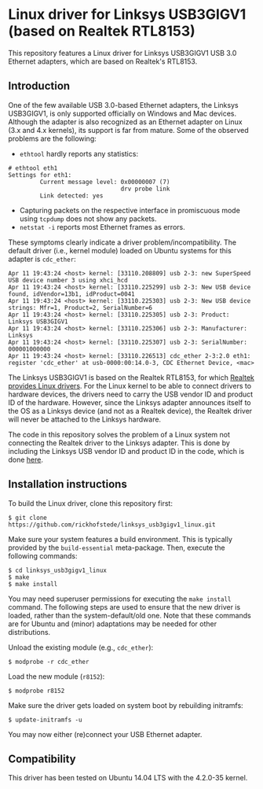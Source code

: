 # Linux driver for Linksys USB3GIGV1 (based on Realtek RTL8153)

This repository features a Linux driver for Linksys USB3GIGV1 USB 3.0 Ethernet adapters, which are based on Realtek's RTL8153.

## Introduction

One of the few available USB 3.0-based Ethernet adapters, the Linksys USB3GIGV1, is only supported officially on Windows and Mac devices. Although the adapter is also recognized as an Ethernet adapter on Linux (3.x and 4.x kernels), its support is far from mature. Some of the observed problems are the following:

* `ethtool` hardly reports any statistics:

```
# ethtool eth1
Settings for eth1:
         Current message level: 0x00000007 (7)
                                drv probe link
         Link detected: yes
```
* Capturing packets on the respective interface in promiscuous mode using `tcpdump` does not show any packets.
* `netstat -i` reports most Ethernet frames as errors.

These symptoms clearly indicate a driver problem/incompatibility. The default driver (i.e., kernel module) loaded on Ubuntu systems for this adapter is `cdc_ether`:
```
Apr 11 19:43:24 <host> kernel: [33110.208809] usb 2-3: new SuperSpeed USB device number 3 using xhci_hcd
Apr 11 19:43:24 <host> kernel: [33110.225299] usb 2-3: New USB device found, idVendor=13b1, idProduct=0041
Apr 11 19:43:24 <host> kernel: [33110.225303] usb 2-3: New USB device strings: Mfr=1, Product=2, SerialNumber=6
Apr 11 19:43:24 <host> kernel: [33110.225305] usb 2-3: Product: Linksys USB3GIGV1
Apr 11 19:43:24 <host> kernel: [33110.225306] usb 2-3: Manufacturer: Linksys
Apr 11 19:43:24 <host> kernel: [33110.225307] usb 2-3: SerialNumber: 000001000000
Apr 11 19:43:24 <host> kernel: [33110.226513] cdc_ether 2-3:2.0 eth1: register 'cdc_ether' at usb-0000:00:14.0-3, CDC Ethernet Device, <mac>
```

The Linksys USB3GIGV1 is based on the Realtek RTL8153, for which [Realtek provides Linux drivers](http://www.realtek.com/downloads/downloadsView.aspx?Langid=1&PNid=56&PFid=56&Level=5&Conn=4&DownTypeID=3&GetDown=false#RTL8153). For the Linux kernel to be able to connect drivers to hardware devices, the drivers need to carry the USB vendor ID and product ID of the hardware. However, since the Linksys adapter announces itself to the OS as a Linksys device (and not as a Realtek device), the Realtek driver will never be attached to the Linksys hardware.

The code in this repository solves the problem of a Linux system not connecting the Realtek driver to the Linksys adapter. This is done by including the Linksys USB vendor ID and product ID in the code, which is done [here](https://github.com/rickhofstede/linksys_usb3gigv1_linux/commit/53788c4b0dde3d7259fe81a7ae0abd8fd0708fcb).

## Installation instructions

To build the Linux driver, clone this repository first:
```
$ git clone https://github.com/rickhofstede/linksys_usb3gigv1_linux.git
```

Make sure your system features a build environment. This is typically provided by the `build-essential` meta-package. Then, execute the following commands:
```
$ cd linksys_usb3gigv1_linux
$ make
$ make install
```

You may need superuser permissions for executing the `make install` command. The following steps are used to ensure that the new driver is loaded, rather than the system-default/old one. Note that these commands are for Ubuntu and (minor) adaptations may be needed for other distributions.

Unload the existing module (e.g., `cdc_ether`):
```
$ modprobe -r cdc_ether
```

Load the new module (`r8152`):
```
$ modprobe r8152
```

Make sure the driver gets loaded on system boot by rebuilding initramfs:
```
$ update-initramfs -u
```

You may now either (re)connect your USB Ethernet adapter.

## Compatibility

This driver has been tested on Ubuntu 14.04 LTS with the 4.2.0-35 kernel.
